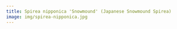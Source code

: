 ```yaml
---
title: Spirea nipponica 'Snowmound' (Japanese Snowmound Spirea)
image: img/spirea-nipponica.jpg
---
```

